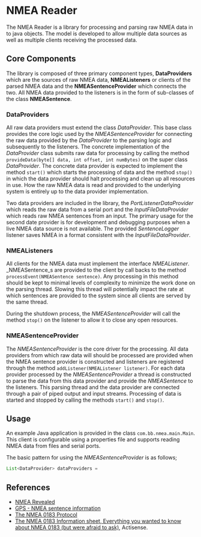 # NMEA Reader
The NMEA Reader is a library for processing and parsing raw NMEA data in to java objects.  The model is developed to allow multiple data sources as well as multiple clients receiving the processed data.

## Core Components
The library is composed of three primary component types, **DataProviders** which are the sources of raw NMEA data, **NMEAListeners** or clients of the parsed NMEA data and the **NMEASentenceProvider** which connects the two.  All NMEA data provided to the listeners is in the form of sub-classes of the class **NMEASentence**.

### DataProviders
All raw data providers must extend the class _DataProvider_.  This base class provides the core logic used by the _NMEASentenceProvider_ for connecting the raw data provided by the _DataProvider_ to the parsing logic and subsequently to the listeners.  The concrete implementation of the _DataProvider_ class submits raw data for processing by calling the method ``provideData(byte[] data, int offset, int numBytes)`` on the super class _DataProvider_.  The concrete data provider is expected to implement the method ``start()`` which starts the processing of data and the method  ``stop()`` in which the data provider should halt processing and clean up all resources in use.  How the raw NMEA data is read and provided to the underlying system is entirely up to the data provider implementation.

Two data providers are included in the library, the _PortListenerDataProvider_ which reads the raw data from a serial port and the _InputFileDataProvider_ which reads raw NMEA sentences from an input.  The primary usage for the second date provider is for development and debugging purposes when a live NMEA data source is not available.  The provided _SentenceLogger_ listener saves NMEA in a format consistent with the _InputFileDataProvider_.

### NMEAListeners
All clients for the NMEA data must implement the interface _NMEAListener_. _NMEASentence_s are provided to the client by call backs to the method ``processEvent(NMEASentence sentence)``.  Any processing in this method should be kept to minimal levels of complexity to minimize the work done on the parsing thread.  Slowing this thread will potentially impact the rate at which sentences are provided to the system since all clients are served by the same thread.

During the shutdown process, the _NMEASentenceProvider_ will call the method ``stop()`` on the listener to allow it to close any open resources.

### NMEASentenceProvider
The _NMEASentenceProvider_ is the core driver for the processing. All data providers from which raw data will should be processed are provided when the NMEA sentence provider is constructed and listeners are registered through the method ``addListener(NMEAListener listener)``. For each data provider processed by the _NMEASentenceProvider_ a thread is constructed to parse the data from this data provider and provide the _NMEASentence_ to the listeners. This parsing thread and the data provider are connected through a pair of piped output and input streams. Processing of data is started and stopped by calling the methods ``start()`` and ``stop()``.  

## Usage
An example Java application is provided in the class ``com.bb.nmea.main.Main``.  This client is configurable using a properties file and supports reading NMEA data from files and serial ports.  

The basic pattern for using the _NMEASentenceProvider_ is as follows;
```java
List<DataProvider> dataProviders = 

```

## References
* [NMEA Revealed](https://gpsd.gitlab.io/gpsd/NMEA.html|"FOO")
* [GPS - NMEA sentence information](http://aprs.gids.nl/nmea/)
* [The NMEA 0183 Protocol](https://www.tronico.fi/OH6NT/docs/NMEA0183.pdf)
* [The NMEA 0183 Information sheet, Everything you wanted to know about NMEA 0183 (but were afraid to ask)](https://www.actisense.com/wp-content/uploads/2017/07/NMEA-0183-Information-sheet-issue-4-1-1.pdf), Actisense.
